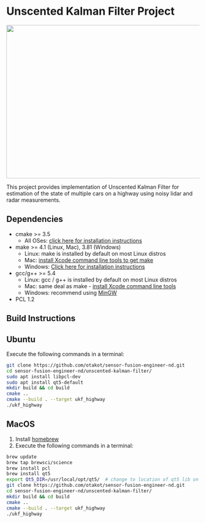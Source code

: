 # Unscented Kalman Filter Project

<img src="media/ukf_highway_tracked.gif" width="700" height="400" />

This project provides implementation of Unscented Kalman Filter for estimation of the state of multiple cars on a highway using noisy lidar and radar measurements.


## Dependencies
* cmake >= 3.5
  * All OSes: [click here for installation instructions](https://cmake.org/install/)
* make >= 4.1 (Linux, Mac), 3.81 (Windows)
  * Linux: make is installed by default on most Linux distros
  * Mac: [install Xcode command line tools to get make](https://developer.apple.com/xcode/features/)
  * Windows: [Click here for installation instructions](http://gnuwin32.sourceforge.net/packages/make.htm)
* gcc/g++ >= 5.4
  * Linux: gcc / g++ is installed by default on most Linux distros
  * Mac: same deal as make - [install Xcode command line tools](https://developer.apple.com/xcode/features/)
  * Windows: recommend using [MinGW](http://www.mingw.org/)
 * PCL 1.2

## Build Instructions

## Ubuntu

   Execute the following commands in a terminal:

   ```sh
   git clone https://github.com/otakot/sensor-fusion-engineer-nd.git
   cd sensor-fusion-engineer-nd/unscented-kalman-filter/
   sudo apt install libpcl-dev
   sudo apt install qt5-default
   mkdir build && cd build
   cmake ..
   cmake --build . --target ukf_highway
   ./ukf_highway
   ```

## MacOS

   1. Install [homebrew](https://brew.sh/)
   2. Execute the following commands in a terminal:

   ```sh
   brew update
   brew tap brewsci/science
   brew install pcl
   brew install qt5
   export Qt5_DIR=/usr/local/opt/qt5/  # change to location of qt5 lib on your machine
   git clone https://github.com/otakot/sensor-fusion-engineer-nd.git
   cd sensor-fusion-engineer-nd/unscented-kalman-filter/
   mkdir build && cd build
   cmake ..
   cmake --build . --target ukf_highway
   ./ukf_highway
   ```